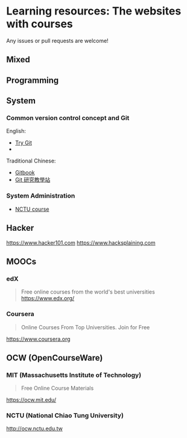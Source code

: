 Learning resources: The websites with courses
===
Any issues or pull requests are welcome!

## Mixed

## Programming

## System
### Common version control concept and Git
English:
- [Try Git](https://try.github.io/)
- []()

Traditional Chinese:
- [Gitbook](https://gitbook.tw/)
- [Git 研究教學站](http://dylandy.github.io/Easy-Git-Tutorial/)

### System Administration
- [NCTU course](https://nasa.cs.nctu.edu.tw/)

## Hacker
https://www.hacker101.com
https://www.hacksplaining.com

## MOOCs
### edX
> Free online courses from the world's best universities
https://www.edx.org/

### Coursera
> Online Courses From Top Universities. Join for Free

https://www.coursera.org

## OCW (OpenCourseWare)
### MIT (Massachusetts Institute of Technology)
> Free Online Course Materials

https://ocw.mit.edu/

### NCTU (National Chiao Tung University)
http://ocw.nctu.edu.tw

